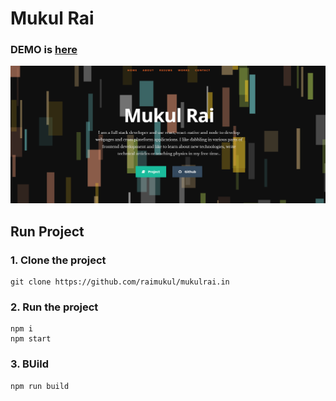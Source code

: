 # Mukul Rai     

### DEMO is [here](https://mukulrai.in)

![img](https://github.com/raimukul/mukulrai.in/blob/main/public/Screenshot(58).png?raw=true)


## Run Project
### 1. Clone the project
```shell
git clone https://github.com/raimukul/mukulrai.in
```
### 2. Run the project
```shell
npm i
npm start
```

### 3. BUild
```shell
npm run build
```
